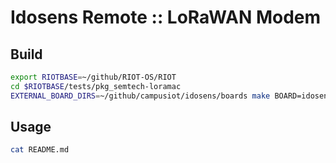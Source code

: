# Idosens Remote :: LoRaWAN Modem

## Build

```bash
export RIOTBASE=~/github/RIOT-OS/RIOT
cd $RIOTBASE/tests/pkg_semtech-loramac
EXTERNAL_BOARD_DIRS=~/github/campusiot/idosens/boards make BOARD=idosens_remote LORA_REGION=EU868 LORA_DRIVER=sx1276
```

## Usage

```bash
cat README.md
```
